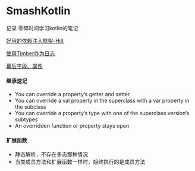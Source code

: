 # SmashKotlin
记录 零碎时间学习kotlin的笔记

[好用的依赖注入框架-Hilt](https://juejin.cn/post/6970580755520946213#heading-24)

[使用Timber作为日志](https://github.com/JakeWharton/timber)

[幕后字段、属性](https://wavever.github.io/2020/03/25/%E7%90%86%E8%A7%A3-Koltin-%E4%B8%AD%E7%9A%84%E5%B9%95%E5%90%8E%E5%AD%97%E6%AE%B5%E5%92%8C%E5%B9%95%E5%90%8E%E5%B1%9E%E6%80%A7/)

#### 继承速记
- You can override a property’s getter and setter
- You can override a val property in the superclass with a var property in the subclass
- You can override a property’s type with one of the superclass version’s subtypes
- An overridden function or property stays open

#### 扩展函数
- 静态解析，不存在多态那种情况
- 当类成员方法和扩展函数一样时，始终执行的是成员方法
